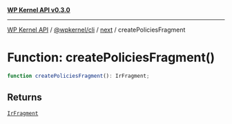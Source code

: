 [**WP Kernel API v0.3.0**](../../../../../README.md)

---

[WP Kernel API](../../../../../README.md) / [@wpkernel/cli](../../../README.md) / [next](../README.md) / createPoliciesFragment

# Function: createPoliciesFragment()

```ts
function createPoliciesFragment(): IrFragment;
```

## Returns

[`IrFragment`](../type-aliases/IrFragment.md)
